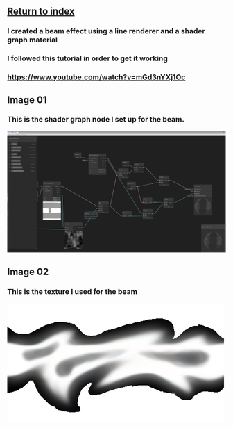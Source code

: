 ## <a href="index">Return to index</a>

### I created a beam effect using a line renderer and a shader graph material
### I followed this tutorial in order to get it working
### <a href="https://www.youtube.com/watch?v=mGd3nYXj1Oc">https://www.youtube.com/watch?v=mGd3nYXj1Oc</a>

## Image 01

### This is the shader graph node I set up for the beam.
<img src="images/beam01.png" alt="">

## Image 02

### This is the texture I used for the beam 
<img src="images/beam02.png" alt="">